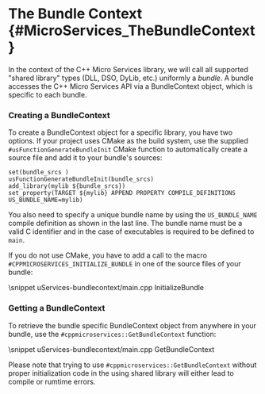 The Bundle Context    {#MicroServices_TheBundleContext}
===================

In the context of the C++ Micro Services library, we will call all supported "shared library" types
(DLL, DSO, DyLib, etc.) uniformly a *bundle*. A bundle accesses the C++ Micro Services API via a
BundleContext object, which is specific to each bundle.

### Creating a BundleContext

To create a BundleContext object for a specific library, you have two options. If your project uses
CMake as the build system, use the supplied `#usFunctionGenerateBundleInit` CMake function to automatically
create a source file and add it to your bundle's sources:

~~~{.cpp}
set(bundle_srcs )
usFunctionGenerateBundleInit(bundle_srcs)
add_library(mylib ${bundle_srcs})
set_property(TARGET ${mylib} APPEND PROPERTY COMPILE_DEFINITIONS US_BUNDLE_NAME=mylib)
~~~

You also need to specify a unique bundle name by using the `US_BUNDLE_NAME` compile definition as
shown in the last line. The bundle name must be a valid C identifier and in the case of
executables is required to be defined to `main`.

If you do not use CMake, you have to add a call to the macro `#CPPMICROSERVICES_INITIALIZE_BUNDLE` in one of the source
files of your bundle:

\snippet uServices-bundlecontext/main.cpp InitializeBundle

### Getting a BundleContext

To retrieve the bundle specific BundleContext object from anywhere in your bundle, use the
`#cppmicroservices::GetBundleContext` function:

\snippet uServices-bundlecontext/main.cpp GetBundleContext

Please note that trying to use `#cppmicroservices::GetBundleContext` without proper initialization code
in the using shared library will either lead to compile or rumtime errors.
